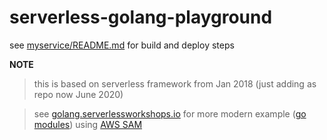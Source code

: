 # serverless-golang-playground

see [myservice/README.md](myservice/README.md) for build and deploy steps

**NOTE**
> this is based on serverless framework from Jan 2018 (just adding as repo now June 2020)

> see [golang.serverlessworkshops.io](https://golang.serverlessworkshops.io/) for more modern example ([go modules](https://blog.golang.org/using-go-modules)) using [AWS SAM](https://aws.amazon.com/serverless/sam/)

